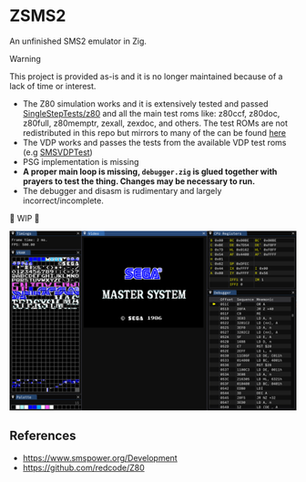 # ZSMS2

An unfinished SMS2 emulator in Zig.

> [!WARNING]  
> This project is provided as-is and it is no longer maintained because of a lack of time or interest.

- The Z80 simulation works and it is extensively tested and passed [SingleStepTests/z80](https://github.com/SingleStepTests/z80)
  and all the main test roms like: z80ccf, z80doc, z80full, z80memptr, zexall, zexdoc, and others. The test ROMs are not redistributed in this repo
  but mirrors to many of the can be found [here](https://github.com/redcode/Z80/wiki/Tests)
- The VDP works and passes the tests from the available VDP test roms (e.g [SMSVDPTest](https://www.smspower.org/Homebrew/SMSVDPTest-SMS))
- PSG implementation is missing
- **A proper main loop is missing, `debugger.zig` is glued together with prayers to test the thing. Changes may be necessary to run.**
- The debugger and disasm is rudimentary and largely incorrect/incomplete.

🚧 WIP 🚧

![screen](./docs/images/screen.png)

## References
- https://www.smspower.org/Development
- https://github.com/redcode/Z80
